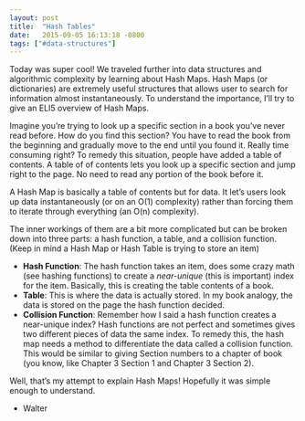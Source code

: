 ```yaml
---
layout: post
title:  "Hash Tables"
date:   2015-09-05 16:13:18 -0800
tags: ["#data-structures"]
---
```

Today was super cool! We traveled further into data structures and 
algorithmic complexity by learning about Hash Maps. Hash Maps (or 
dictionaries) are extremely useful structures that allows user to search
 for information almost instantaneously. To understand the importance, 
I’ll try to give an ELI5 overview of Hash Maps.

Imagine you’re 
trying to look up a specific section in a book you’ve never read before. How do you find this section? You have to read the book from the beginning and gradually move to the end until you found it. Really time consuming right? To remedy this situation, people have added a table of contents. A table of of contents lets you look up a specific section and jump right to the page. No need to read any portion of the book before it.

A Hash Map is basically a table of contents but for data. It let’s users look up data instantaneously (or on an O(1) complexity) rather than forcing them to iterate through everything (an O(n) complexity).

The inner workings of them are a bit more complicated but can be broken down into three parts: a hash function, a table, and a collision function. (Keep in mind a Hash Map or Hash Table is trying to store an item)

*   **Hash Function**: The hash function takes an item, does some crazy math (see hashing functions) to create a _near-unique_ (this is important) index for the item. Basically, this is creating the table contents of a book.
*   **Table**: This is where the data is actually stored. In my book analogy, the data is stored on the page the hash function decided.
*   **Collision Function**:
 Remember how I said a hash function creates a near-unique index? Hash functions are not perfect and sometimes gives two different pieces of data the same index. To remedy this, the hash map needs a method to differentiate the data called a collision function. This would be similar to giving Section numbers to a chapter of book (you know, like Chapter 3 Section 1 and Chapter 3 Section 2).

Well, that’s my attempt to explain Hash Maps! Hopefully it was simple enough to understand.

- Walter
